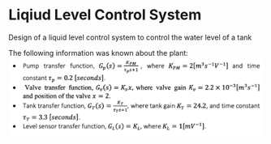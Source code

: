 # Liqiud Level Control System
Design of a liquid level control system to control the water level of a tank

The following information was known about the plant:
![tranfer functions](https://github.com/aniekanBane/Liqiud-level-control-system/blob/main/tfcn.png)

